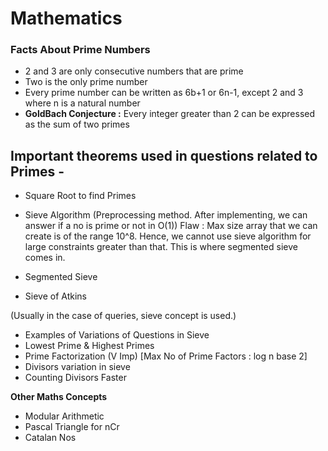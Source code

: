# Mathematics

  
### Facts About Prime Numbers

- 2 and 3 are only consecutive numbers that are prime
- Two is the only prime number
- Every prime number can be written as 6b+1 or 6n-1, except 2 and 3 where n is a natural number
- **GoldBach Conjecture :** Every integer greater than 2 can be expressed as the sum of two primes

  
## Important theorems used in questions related to Primes -


- Square Root to find Primes
- Sieve Algorithm (Preprocessing method. After implementing, we can answer if a no is prime or not in O(1))
Flaw : Max size array that we can create is of the range 10^8. Hence, we cannot use sieve algorithm for large constraints greater than that. This is where segmented sieve comes in.

- Segmented Sieve
- Sieve of Atkins

(Usually in the case of queries, sieve concept is used.)

- Examples of Variations of Questions in Sieve
- Lowest Prime & Highest Primes
- Prime Factorization (V Imp) [Max No of Prime Factors : log n base 2]
- Divisors variation in sieve
- Counting Divisors Faster


**Other Maths Concepts**

  
- Modular Arithmetic
- Pascal Triangle for nCr
- Catalan Nos